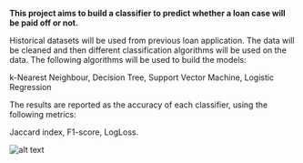 
**This project aims to build a classifier to predict whether a loan case will be paid off or not.**

Historical datasets will be used from previous loan application. The data will be cleaned and then different classification algorithms will be used on the data.
The following algorithms will be used to build the models:

k-Nearest Neighbour, Decision Tree, Support Vector Machine, Logistic Regression

The results are reported as the accuracy of each classifier, using the following metrics:

Jaccard index, F1-score, LogLoss.

![alt text](https://github.com/sakibch/paying_off_loans_classification/blob/master/metrics.png)
